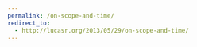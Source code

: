 ```yaml
---
permalink: /on-scope-and-time/
redirect_to:
  - http://lucasr.org/2013/05/29/on-scope-and-time/
---
```

